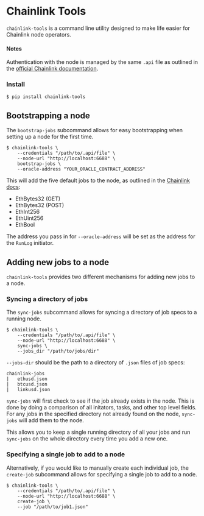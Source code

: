 # Chainlink Tools

`chainlink-tools` is a command line utility designed to make life easier for Chainlink node operators.

#### Notes

Authentication with the node is managed by the same `.api` file as outlined in the [official Chainlink documentation](https://docs.chain.link/docs/miscellaneous#config).

### Install
```
$ pip install chainlink-tools
```

## Bootstrapping a node
The `bootstrap-jobs` subcommand allows for easy bootstrapping when setting up a node for the first time.
```
$ chainlink-tools \
    --credentials "/path/to/.api/file" \
    --node-url "http://localhost:6688" \
    bootstrap-jobs \
    --oracle-address "YOUR_ORACLE_CONTRACT_ADDRESS"
```
This will add the five default jobs to the node, as outlined in the [Chainlink docs](https://docs.chain.link/docs/fulfilling-requests#add-jobs-to-the-node):
* EthBytes32 (GET)
* EthBytes32 (POST)
* EthInt256
* EthUint256
* EthBool

The address you pass in for `--oracle-address` will be set as the address for the `RunLog` initiator.

## Adding new jobs to a node
`chainlink-tools` provides two different mechanisms for adding new jobs to a node.
### Syncing a directory of jobs
The `sync-jobs` subcommand allows for syncing a directory of job specs to a running node.
```
$ chainlink-tools \
    --credentials "/path/to/.api/file" \
    --node-url "http://localhost:6688" \
    sync-jobs \
    --jobs_dir "/path/to/jobs/dir"
```
`--jobs-dir` should be the path to a directory of `.json` files of job specs:
```
chainlink-jobs
|   ethusd.json
|   btcusd.json
|   linkusd.json
```
`sync-jobs` will first check to see if the job already exists in the node. This is done by doing a comparison of all initators, tasks, and other top level fields. For any jobs in the specified directory not already found on the node, `sync-jobs` will add them to the node.

This allows you to keep a single running directory of all your jobs and run `sync-jobs` on the whole directory every time you add a new one.
### Specifying a single job to add to a node
Alternatively, if you would like to manually create each individual job, the `create-job` subcommand allows for specifying a single job to add to a node.
```
$ chainlink-tools \
    --credentials "/path/to/.api/file" \
    --node-url "http://localhost:6688" \
    create-job \
    --job "/path/to/job1.json"
```
